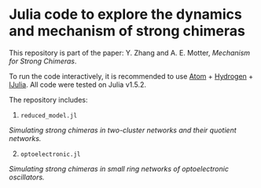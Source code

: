 # Julia code to explore the dynamics and mechanism of strong chimeras

This repository is part of the paper: Y. Zhang and A. E. Motter, _Mechanism for Strong Chimeras_.

To run the code interactively, it is recommended to use [Atom](https://atom.io) + [Hydrogen](https://atom.io/packages/hydrogen) + [IJulia](https://github.com/JuliaLang/IJulia.jl). All code were tested on Julia v1.5.2.

The repository includes:
1. `reduced_model.jl`

  _Simulating strong chimeras in two-cluster networks and their quotient networks._

2. `optoelectronic.jl`

  _Simulating strong chimeras in small ring networks of optoelectronic oscillators._
